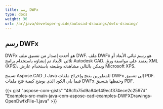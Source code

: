 ```yaml
---
title: رسم DWFx
type: docs
weight: 30
url: /ar/java/developer-guide/autocad-drawings/dwfx-drawing/
---
```


## **رسم DWFx**
DWFx هو أحدث إصدار من تنسيق ملف DWF. ملف DWFx هو رسم ثنائي الأبعاد أو ثلاثي الأبعاد تم إنشاؤه باستخدام برامج Autodesk CAD. يعتمد على مواصفة ورق XML (XPS)، ويمكن بالتالي مشاهدته وطبعته باستخدام عارض Microsoft XPS.

تسمح Aspose.CAD لـ Java للمطورين بفتح وإخراج ملفات DWFx إلى تنسيق PDF. فيما يلي الكود الذي يوضح كيفية فتح ملفات DWFx وحفظها بتنسيق PDF.

{{< gist "aspose-com-gists" "49c1b75d9a84e149ecf374ece2c2597d" "Examples-src-main-java-com-aspose-cad-examples-DWFXDrawings-OpenDwfxFile-1.java" >}}
